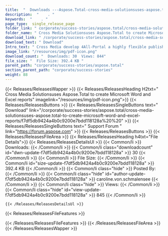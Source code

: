 ```yaml
---
title:  "  Downloads ---Aspose.Total-cross-media-solutionsuses-aspose.total-to-create-microsoft-word-and-excel-reports . " 
description:  "    . " 
keywords:  "    . " 
page_type:  single_release_page
folder_link: " corporate/success-stories/aspose.total/cross-media-solutionsuses-aspose.total-to-create-microsoft-word-and-excel-reports/"
folder_name: " Cross Media Solutionsuses Aspose.Total to create Microsoft Word and Excel reports"
download_link: " /corporate/success-stories/aspose.total/cross-media-solutionsuses-aspose.total-to-create-microsoft-word-and-excel-reports/f7df5db9424a4b0c9200e7bdd118128a"
download_text: " Download"
Intro_text: " Cross Media develop 4All-Portal a highly flexible publishing platform for crea..."
image_link: "/resources/img/pdf-icon.png"
download_count: "  Downloads: 30  Views: 844"
file_size: "  File Size: 392.4 KB "
parent_path: "corporate/success-stories/aspose.total"
section_parent_path: "corporate/success-stories"
weight: 88
---
```


{{< Releases/ReleasesWapper >}}
  {{< Releases/ReleasesHeading H2txt=" Cross Media Solutionsuses Aspose.Total to create Microsoft Word and Excel reports" imagelink="/resources/img/pdf-icon.png">}}
  {{< Releases/ReleasesButtons >}}
    {{< Releases/ReleasesSingleButtons text=" Download" link="/corporate/success-stories/aspose.total/cross-media-solutionsuses-aspose.total-to-create-microsoft-word-and-excel-reports/f7df5db9424a4b0c9200e7bdd118128a%20%20" >}}
    {{< Releases/ReleasesSingleButtons text=" Support Forum " link="https://forum.aspose.com" >}}
  {{< Releases/ReleasesButtons >}}
  {{< Releases/ReleasesFileArea >}}
    {{< Releases/ReleasesHeading h4txt="File Details">}}
    {{< Releases/ReleasesDetailsUl >}}
            {{< Common/li  >}} Downloads: {{< /Common/li >}} 
      {{< Common/li class="downloadcount" id="dwn-update-f7df5db9424a4b0c9200e7bdd118128a" >}} 30 {{< /Common/li >}} 
      {{< Common/li  >}} File Size: {{< /Common/li >}} 
      {{< Common/li id="size-update-f7df5db9424a4b0c9200e7bdd118128a" >}} 392.4 KB {{< /Common/li >}} 
      {{< Common/li  class="hide" >}} Posted By: {{< /Common/li >}} 
      {{< Common/li class="hide" id="author-update-f7df5db9424a4b0c9200e7bdd118128a" >}} caroline.von.schmalensee {{< /Common/li >}} 
      {{< Common/li class="hide"  >}} Views: {{< /Common/li >}} 
      {{< Common/li class="hide" id="view-update-f7df5db9424a4b0c9200e7bdd118128a" >}} 845 {{< /Common/li >}} 

    {{< /Releases/ReleasesDetailsUl >}}

  {{< Releases/ReleasesFileFeatures >}}
      
  {{< /Releases/ReleasesFileFeatures >}}
 {{< /Releases/ReleasesFileArea >}}
{{< /Releases/ReleasesWapper >}}


